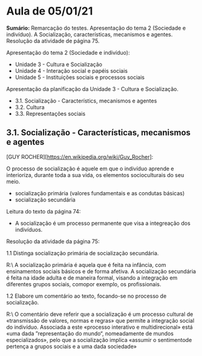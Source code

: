 # Aula de 05/01/21
**Sumário:**
Remarcação do testes. Apresentação do tema 2 (Sociedade e indivíduo). A Socialização, características, mecanismos e agentes. Resolução da atividade de página 75.

Apresentação do tema 2 (Sociedade e indivíduo):
- Unidade 3 - Cultura e Socialização
- Unidade 4 - Interação social e papéis sociais
- Unidade 5 - Instituições sociais e processos sociais

Apresentação da planificação da Unidade 3 - Cultura e Socialização.
- 3.1. Socialização - Característics, mecanismos e agentes 
- 3.2. Cultura
- 3.3. Representações sociais

## 3.1. Socialização - Características, mecanismos e agentes

[GUY ROCHER][https://en.wikipedia.org/wiki/Guy_Rocher]:

O processo de socialização é aquele em que o indivíduo aprende e interioriza, durante toda a sua vida, os elementos socioculturais do seu meio.

- socialização primária (valores fundamentais e as condutas básicas)
- socialização secundária

Leitura do texto da página 74:
- A socialização é um processo permanente que visa a integreação dos indivíduos.


Resolução da atividade da página 75:

1.1 Distinga socialização primária de socialização secundária.

R:\\
A socialização primária é aquela que é feita na infância, com ensinamentos sociais básicos e de forma afetiva. A socialização secundária é feita na idade adulta e de maneira formal, visando a integração em diferentes grupos sociais, comopor exemplo, os profissionais.

1.2 Elabore um comentário ao texto, focando-se no processo de socialização.

R:\\
O comentário deve referir que a socialização é um processo cultural de «transmissão de valores, normas e regras» que permite a integração social do indivíduo. Associada a este «processo interativo e multidirecional» está «uma dada ”representação do mundo“, nomeadamente de mundos especializados», pelo que a socialização implica «assumir o sentimentode pertença a grupos sociais e a uma dada sociedade»



<!--stackedit_data:
eyJoaXN0b3J5IjpbMTI2MTQ0NDA0N119
-->
